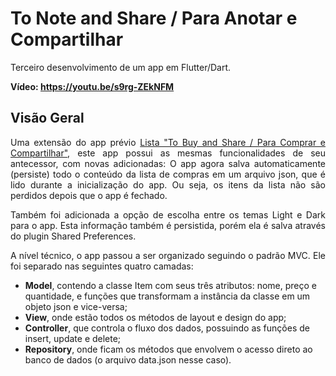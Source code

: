 # To Note and Share / Para Anotar e Compartilhar
<p>Terceiro desenvolvimento de um app em Flutter/Dart.</p>
<p><b>Vídeo: <a href="https://youtu.be/s9rg-ZEkNFM">https://youtu.be/s9rg-ZEkNFM</a></b></p>

## Visão Geral
<p align="justify">Uma extensão do app prévio <a href="https://github.com/ludmilateixeira/lista_app">Lista "To Buy and Share / Para Comprar e Compartilhar"</a>, este app possui as mesmas funcionalidades de seu antecessor, com novas adicionadas: 
 O app agora salva automaticamente (persiste) todo o conteúdo da lista de compras em um arquivo json, que é lido durante a inicialização do app. Ou seja, os itens da lista não são perdidos depois que o app é fechado.</p>
<p align="justify">Também foi adicionada a opção de escolha entre os temas Light e Dark para o app. Esta informação também é persistida, porém ela é salva através do plugin Shared Preferences.</p>
<p align="justify">A nível técnico, o app passou a ser organizado seguindo o padrão MVC. Ele foi separado nas seguintes quatro camadas:</p>
<ul>
<li><b>Model</b>, contendo a classe Item com seus três atributos: nome, preço e quantidade, e funções que transformam a instância da classe em um objeto json e vice-versa;</li>
<li><b>View</b>, onde estão todos os métodos de layout e design do app;</li>
<li><b>Controller</b>, que controla o fluxo dos dados, possuindo as funções de insert, update e delete;</li>
<li><b>Repository</b>, onde ficam os métodos que envolvem o acesso direto ao banco de dados (o arquivo data.json nesse caso).</li>
</ul> 
